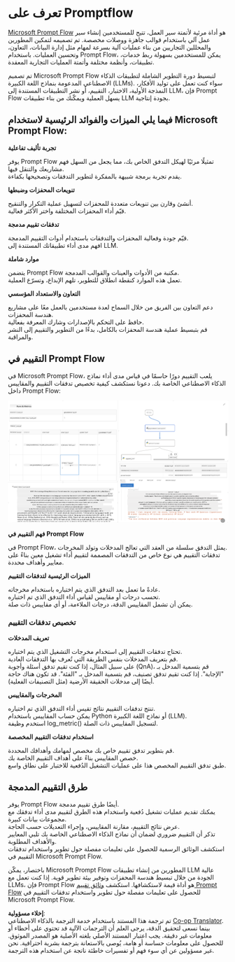 <!--
CO_OP_TRANSLATOR_METADATA:
{
  "original_hash": "3cbe7629d254f1043193b7fe22524d55",
  "translation_date": "2025-03-27T09:02:52+00:00",
  "source_file": "md\\01.Introduction\\05\\Promptflow.md",
  "language_code": "ar"
}
-->
# **تعرف على Promptflow**

[Microsoft Prompt Flow](https://microsoft.github.io/promptflow/index.html?WT.mc_id=aiml-138114-kinfeylo) هو أداة مرئية لأتمتة سير العمل، تتيح للمستخدمين إنشاء سير عمل آلي باستخدام قوالب جاهزة ووصلات مخصصة. تم تصميمه لتمكين المطورين والمحللين التجاريين من بناء عمليات آلية بسرعة لمهام مثل إدارة البيانات، التعاون، وتحسين العمليات. باستخدام Prompt Flow، يمكن للمستخدمين بسهولة ربط خدمات، تطبيقات، وأنظمة مختلفة وأتمتة العمليات التجارية المعقدة.

تم تصميم Microsoft Prompt Flow لتبسيط دورة التطوير الشاملة لتطبيقات الذكاء الاصطناعي المدعومة بنماذج اللغة الكبيرة (LLMs). سواء كنت تعمل على توليد الأفكار، النمذجة الأولية، الاختبار، التقييم، أو نشر التطبيقات المستندة إلى LLM، فإن Prompt Flow يسهل العملية ويمكّنك من بناء تطبيقات LLM بجودة إنتاجية.

## فيما يلي الميزات والفوائد الرئيسية لاستخدام Microsoft Prompt Flow:

**تجربة تأليف تفاعلية**

يوفر Prompt Flow تمثيلًا مرئيًا لهيكل التدفق الخاص بك، مما يجعل من السهل فهم مشاريعك والتنقل فيها.  
يقدم تجربة برمجة شبيهة بالمفكرة لتطوير التدفقات وتصحيحها بكفاءة.

**تنويعات المحفزات وضبطها**

أنشئ وقارن بين تنويعات متعددة للمحفزات لتسهيل عملية التكرار والتنقيح.  
قيّم أداء المحفزات المختلفة واختر الأكثر فعالية.

**تدفقات تقييم مدمجة**

قيّم جودة وفعالية المحفزات والتدفقات باستخدام أدوات التقييم المدمجة.  
افهم مدى أداء تطبيقاتك المستندة إلى LLM.

**موارد شاملة**

يتضمن Prompt Flow مكتبة من الأدوات والعينات والقوالب المدمجة.  
تعمل هذه الموارد كنقطة انطلاق للتطوير، تلهم الإبداع، وتسرّع العملية.

**التعاون والاستعداد المؤسسي**

دعم التعاون بين الفريق من خلال السماح لعدة مستخدمين بالعمل معًا على مشاريع هندسة المحفزات.  
حافظ على التحكم بالإصدارات وشارك المعرفة بفعالية.  
قم بتبسيط عملية هندسة المحفزات بالكامل، بدءًا من التطوير والتقييم إلى النشر والمراقبة.

## التقييم في Prompt Flow

في Microsoft Prompt Flow، يلعب التقييم دورًا حاسمًا في قياس مدى أداء نماذج الذكاء الاصطناعي الخاصة بك. دعونا نستكشف كيفية تخصيص تدفقات التقييم والمقاييس داخل Prompt Flow:

![PFVizualise](../../../../../translated_images/pfvisualize.93c453890f4088830217fa7308b1a589058ed499bbfff160c85676066b5cbf2d.ar.png)

**فهم التقييم في Prompt Flow**

في Prompt Flow، يمثل التدفق سلسلة من العقد التي تعالج المدخلات وتولد المخرجات.  
تدفقات التقييم هي نوع خاص من التدفقات المصممة لتقييم أداء تشغيل معين بناءً على معايير وأهداف محددة.

**الميزات الرئيسية لتدفقات التقييم**

عادةً ما تعمل بعد التدفق الذي يتم اختباره باستخدام مخرجاته.  
تحسب درجات أو مقاييس لقياس أداء التدفق الذي تم اختباره.  
يمكن أن تشمل المقاييس الدقة، درجات الملاءمة، أو أي مقاييس ذات صلة.

### تخصيص تدفقات التقييم

**تعريف المدخلات**

تحتاج تدفقات التقييم إلى استخدام مخرجات التشغيل الذي يتم اختباره.  
قم بتعريف المدخلات بنفس الطريقة التي تُعرف بها التدفقات العادية.  
على سبيل المثال، إذا كنت تقيم تدفق أسئلة وأجوبة (QnA)، قم بتسمية المدخل بـ "الإجابة". إذا كنت تقيم تدفق تصنيف، قم بتسمية المدخل بـ "الفئة". قد تكون هناك حاجة أيضًا إلى مدخلات الحقيقة الأرضية (مثل التصنيفات الفعلية).

**المخرجات والمقاييس**

تنتج تدفقات التقييم نتائج تقيس أداء التدفق الذي تم اختباره.  
يمكن حساب المقاييس باستخدام Python أو نماذج اللغة الكبيرة (LLM).  
استخدم وظيفة log_metric() لتسجيل المقاييس ذات الصلة.

**استخدام تدفقات التقييم المخصصة**

قم بتطوير تدفق تقييم خاص بك مخصص لمهامك وأهدافك المحددة.  
خصص المقاييس بناءً على أهداف التقييم الخاصة بك.  
طبق تدفق التقييم المخصص هذا على عمليات التشغيل الدُفعية للاختبار على نطاق واسع.

## طرق التقييم المدمجة

يوفر Prompt Flow أيضًا طرق تقييم مدمجة.  
يمكنك تقديم عمليات تشغيل دُفعية واستخدام هذه الطرق لتقييم مدى أداء تدفقك مع مجموعات بيانات كبيرة.  
عرض نتائج التقييم، مقارنة المقاييس، وإجراء التعديلات حسب الحاجة.  
تذكر أن التقييم ضروري لضمان أن نماذج الذكاء الاصطناعي الخاصة بك تلبي المعايير والأهداف المطلوبة.  
استكشف الوثائق الرسمية للحصول على تعليمات مفصلة حول تطوير واستخدام تدفقات التقييم في Microsoft Prompt Flow.

باختصار، يمكّن Microsoft Prompt Flow المطورين من إنشاء تطبيقات LLM عالية الجودة من خلال تبسيط هندسة المحفزات وتوفير بيئة تطوير قوية. إذا كنت تعمل مع LLMs، فإن Prompt Flow هو أداة قيمة لاستكشافها. استكشف [وثائق تقييم Prompt Flow](https://learn.microsoft.com/azure/machine-learning/prompt-flow/how-to-develop-an-evaluation-flow?view=azureml-api-2?WT.mc_id=aiml-138114-kinfeylo) للحصول على تعليمات مفصلة حول تطوير واستخدام تدفقات التقييم في Microsoft Prompt Flow.

**إخلاء مسؤولية**:  
تم ترجمة هذا المستند باستخدام خدمة الترجمة بالذكاء الاصطناعي [Co-op Translator](https://github.com/Azure/co-op-translator). بينما نسعى لتحقيق الدقة، يرجى العلم أن الترجمات الآلية قد تحتوي على أخطاء أو معلومات غير دقيقة. يجب اعتبار المستند الأصلي بلغته الأصلية هو المصدر الموثوق. للحصول على معلومات حساسة أو هامة، يُوصى بالاستعانة بترجمة بشرية احترافية. نحن غير مسؤولين عن أي سوء فهم أو تفسيرات خاطئة ناتجة عن استخدام هذه الترجمة.